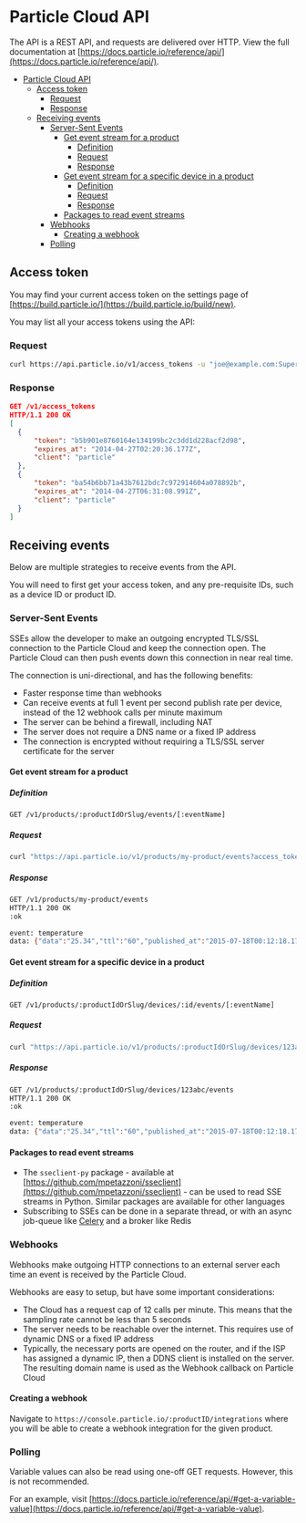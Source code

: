 # Particle Cloud API

The API is a REST API, and requests are delivered over HTTP. View the full documentation at [https://docs.particle.io/reference/api/](https://docs.particle.io/reference/api/).

<!-- TOC -->

- [Particle Cloud API](#particle-cloud-api)
    - [Access token](#access-token)
        - [Request](#request)
        - [Response](#response)
    - [Receiving events](#receiving-events)
        - [Server-Sent Events](#server-sent-events)
            - [Get event stream for a product](#get-event-stream-for-a-product)
                - [Definition](#definition)
                - [Request](#request-1)
                - [Response](#response-1)
            - [Get event stream for a specific device in a product](#get-event-stream-for-a-specific-device-in-a-product)
                - [Definition](#definition-1)
                - [Request](#request-2)
                - [Response](#response-2)
            - [Packages to read event streams](#packages-to-read-event-streams)
        - [Webhooks](#webhooks)
            - [Creating a webhook](#creating-a-webhook)
        - [Polling](#polling)

<!-- /TOC -->


## Access token

You may find your current access token on the settings page of [https://build.particle.io/](https://build.particle.io/build/new).

You may list all your access tokens using the API:

### Request

```bash
curl https://api.particle.io/v1/access_tokens -u "joe@example.com:SuperSecret"
```

### Response

```json
GET /v1/access_tokens
HTTP/1.1 200 OK
[
  {
      "token": "b5b901e8760164e134199bc2c3dd1d228acf2d98",
      "expires_at": "2014-04-27T02:20:36.177Z",
      "client": "particle"
  },
  {
      "token": "ba54b6bb71a43b7612bdc7c972914604a078892b",
      "expires_at": "2014-04-27T06:31:08.991Z",
      "client": "particle"
  }
]
```

## Receiving events

Below are multiple strategies to receive events from the API.

You will need to first get your access token, and any pre-requisite IDs, such as a device ID or product ID.

### Server-Sent Events

SSEs allow the developer to make an outgoing encrypted TLS/SSL connection to the Particle Cloud and keep the connection open. The Particle Cloud can then push events down this connection in near real time.

The connection is uni-directional, and has the following benefits:

* Faster response time than webhooks
* Can receive events at full 1 event per second publish rate per device, instead of the 12 webhook calls per minute maximum
* The server can be behind a firewall, including NAT
* The server does not require a DNS name or a fixed IP address
* The connection is encrypted without requiring a TLS/SSL server certificate for the server

#### Get event stream for a product

##### Definition

```
GET /v1/products/:productIdOrSlug/events/[:eventName]
```

##### Request

```bash
curl "https://api.particle.io/v1/products/my-product/events?access_token=1234"
```

##### Response

```bash
GET /v1/products/my-product/events
HTTP/1.1 200 OK
:ok

event: temperature
data: {"data":"25.34","ttl":"60","published_at":"2015-07-18T00:12:18.174Z","coreid":"0123456789abcdef01234567"}
```

#### Get event stream for a specific device in a product

##### Definition

```
GET /v1/products/:productIdOrSlug/devices/:id/events/[:eventName]
```

##### Request

```bash
curl "https://api.particle.io/v1/products/:productIdOrSlug/devices/123abc/events?access_token=1234
```

##### Response

```bash
GET /v1/products/:productIdOrSlug/devices/123abc/events
HTTP/1.1 200 OK
:ok

event: temperature
data: {"data":"25.34","ttl":"60","published_at":"2015-07-18T00:12:18.174Z","coreid":"0123456789abcdef01234567"}
```

#### Packages to read event streams

* The `sseclient-py` package - available at [https://github.com/mpetazzoni/sseclient](https://github.com/mpetazzoni/sseclient) - can be used to read SSE streams in Python. Similar packages are available for other languages
* Subscribing to SSEs can be done in a separate thread, or with an async job-queue like [Celery](http://www.celeryproject.org/) and a broker like Redis

### Webhooks

Webhooks make outgoing HTTP connections to an external server each time an event is received by the Particle Cloud.

Webhooks are easy to setup, but have some important considerations:

* The Cloud has a request cap of 12 calls per minute. This means that the sampling rate cannot be less than 5 seconds
* The server needs to be reachable over the internet. This requires use of dynamic DNS or a fixed IP address
* Typically, the necessary ports are opened on the router, and if the ISP has assigned a dynamic IP, then a DDNS client is installed on the server. The resulting domain name is used as the Webhook callback on Particle Cloud

#### Creating a webhook

Navigate to `https://console.particle.io/:productID/integrations` where you will be able to create a webhook integration for the given product.

### Polling

Variable values can also be read using one-off GET requests. However, this is not recommended.

For an example, visit [https://docs.particle.io/reference/api/#get-a-variable-value](https://docs.particle.io/reference/api/#get-a-variable-value).
